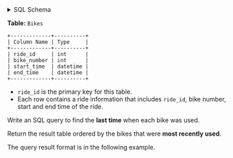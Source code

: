 <details>
<summary> SQL Schema</summary>

```sql
DROP TABLE IF EXISTS Bikes;

CREATE TABLE IF NOT EXISTS
  Bikes (ride_id int,bike_number varchar(100), start_time datetime,end_time datetime);

INSERT INTO
  Bikes (ride_id, bike_number, start_time, end_time)
VALUES
  ('1', 'W00576', '2012-03-25 11:30:00', '2012-03-25 12:40:00'),
  ('2', 'W00300', '2012-03-25 10:30:00', '2012-03-25 10:50:00'),
  ('3', 'W00455', '2012-03-26 14:30:00', '2012-03-26 17:40:00'),
  ('4', 'W00455', '2012-03-25 12:30:00', '2012-03-25 13:40:00'),
  ('5', 'W00576', '2012-03-25 08:10:00', '2012-03-25 09:10:00'),
  ('6', 'W00576', '2012-03-28 02:30:00', '2012-03-28 02:50:00');
```

</details>

**Table:** `Bikes`

```
+-------------+----------+ 
| Column Name | Type     | 
+-------------+----------+ 
| ride_id     | int      | 
| bike_number | int      | 
| start_time  | datetime |
| end_time    | datetime |
+-------------+----------+
```

- `ride_id` is the primary key for this table.
- Each row contains a ride information that includes `ride_id`, bike number, start and end time of the ride.

Write an SQL query to find the **last time** when each bike was used.

Return the result table ordered by the bikes that were **most recently used**. 

The query result format is in the following example.